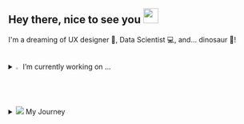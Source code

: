 ## Hey there, nice to see you <img src="https://github.com/Tarikul-Islam-Anik/Animated-Fluent-Emojis/blob/master/Emojis/Smilies/Blue%20Heart.png" width="30" />


I'm a dreaming of UX designer 🎨, Data Scientist 💻, and... dinosaur 🦖!


<br>

<!--
**MinJae7707/MinJae7707** is a ✨ _special_ ✨ repository because its `README.md` (this file) appears on your GitHub profile.

Here are some ideas to get you started:

- 🔭 I’m currently working on ...
- 🌱 I’m currently learning ...
- 👯 I’m looking to collaborate on ...
- 🤔 I’m looking for help with ...
- 💬 Ask me about ...
- 📫 How to reach me: ...
- 😄 Pronouns: ...
- ⚡ Fun fact: ...
-->


<details>
<summary>
  <img src="https://raw.githubusercontent.com/Tarikul-Islam-Anik/Animated-Fluent-Emojis/master/Emojis/Hand%20gestures/Eyes.png" alt="Eyes" width="2%" />  I’m currently working on ... 
</summary>
   <br>
  

![c](https://img.shields.io/badge/C-00599C?style=for-the-badge&logo=c&logoColor=white) ![python](https://img.shields.io/badge/Python-14354C?style=for-the-badge&logo=python&logoColor=white)
![Adobe Creative Cloud](https://img.shields.io/badge/Adobe%20Creative%20Cloud-DA1F26?style=for-the-badge&logo=Adobe%20Creative%20Cloud&logoColor=white) ![Adobe Lightroom](https://img.shields.io/badge/Adobe%20Lightroom-31A8FF?style=for-the-badge&logo=Adobe%20Lightroom&logoColor=white) ![Figma](https://img.shields.io/badge/Figma-F24E1E?style=for-the-badge&logo=figma&logoColor=white) ![Miro](https://img.shields.io/badge/Miro-050038?style=for-the-badge&logo=Miro&logoColor=white) ![Notion](https://img.shields.io/badge/Notion-000000?style=for-the-badge&logo=notion&logoColor=white)
![Visual Studio](https://img.shields.io/badge/Visual_Studio-5C2D91?style=for-the-badge&logo=visual%20studio&logoColor=white) ![Xcode](https://img.shields.io/badge/Xcode-007ACC?style=for-the-badge&logo=Xcode&logoColor=white) ![Sypder](https://img.shields.io/badge/Spyder%20Ide-FF0000?style=for-the-badge&logo=spyder%20ide&logoColor=white)

</details>


<details>
<summary>
  <img src="https://github.com/Tarikul-Islam-Anik/Animated-Fluent-Emojis/blob/master/Emojis/Food/Cheese%20Wedge.png"> My Journey
</summary>  
  <br>
  - 👯 I’m looking to collaborate on impactful tech projects for real-world solutions.
  - 🤔 I’m seeking guidance on combining creativity with data-driven strategies.
  - 💬 Ask me about user-centered design or how I’m learning Python!
  - ⚡ Fun fact: I believe even dinosaurs 🦖 could use good UX design!

</details>
